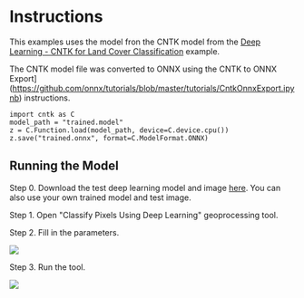 # Instructions
This examples uses the model fron the CNTK model from the [Deep Learning - CNTK for Land Cover Classification](https://www.arcgis.com/home/item.html?id=e8bc272d1ce2456fa4b87c9af749a57f) example.

The CNTK model file was converted to ONNX using the CNTK to ONNX Export](https://github.com/onnx/tutorials/blob/master/tutorials/CntkOnnxExport.ipynb) instructions. 

``` 
import cntk as C
model_path = "trained.model"
z = C.Function.load(model_path, device=C.device.cpu())
z.save("trained.onnx", format=C.ModelFormat.ONNX)
```

## Running the Model

Step 0. Download the test deep learning model and image [here](https://www.arcgis.com/home/item.html?id=e8bc272d1ce2456fa4b87c9af749a57f). You can also use your own trained model and test image.

Step 1. Open "Classify Pixels Using Deep Learning" geoprocessing tool.

Step 2. Fill in the parameters.

![](https://github.com/gbrunner/raster-deep-learning/blob/master/docs/img/onnx_landclassificationexampletool.png)

Step 3. Run the tool.

![](https://github.com/gbrunner/raster-deep-learning/blob/master/docs/img/onnx_landclassificationexample.png)
